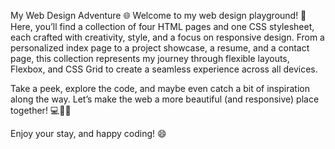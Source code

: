 My Web Design Adventure 🌐
Welcome to my web design playground! 🎉 Here, you’ll find a collection of four HTML pages and one CSS stylesheet, each crafted with creativity, style, and a focus on responsive design. From a personalized index page to a project showcase, a resume, and a contact page, this collection represents my journey through flexible layouts, Flexbox, and CSS Grid to create a seamless experience across all devices.

Take a peek, explore the code, and maybe even catch a bit of inspiration along the way. Let’s make the web a more beautiful (and responsive) place together! 💻📱✨

Enjoy your stay, and happy coding! 😄






